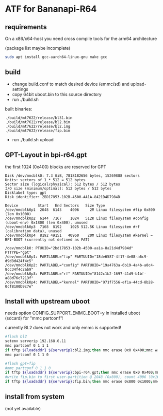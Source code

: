 # ATF for Bananapi-R64

## requirements

On a x86/x64-host you need cross compile tools for the arm64 architecture

(package list maybe incomplete)

```sh
sudo apt install gcc-aarch64-linux-gnu make gcc
```

## build

- change build.conf to match desired device (emmc/sd) and upload-settings
- copy 64bit uboot.bin to this source directory
- run ./build.sh

built binaries:

```
./build/mt7622/release/bl31.bin
./build/mt7622/release/bl2.bin
./build/mt7622/release/bl2.img
./build/mt7622/release/fip.bin
```
- run ./build.sh upload

## GPT-Layout in bpi-r64.gpt

the first 1024 (0x400) blocks are reserved for GPT

```
Disk /dev/mmcblk0: 7.3 GiB, 7818182656 bytes, 15269888 sectors
Units: sectors of 1 * 512 = 512 bytes
Sector size (logical/physical): 512 bytes / 512 bytes
I/O size (minimum/optimal): 512 bytes / 512 bytes
Disklabel type: gpt
Disk identifier: 2BD17853-102B-4500-AA1A-8A21D4D7984D

Device         Start   End Sectors   Size Type
/dev/mmcblk0p1  2048  6143    4096     2M Linux filesystem #fip 0x800 (len 0x1000)
/dev/mmcblk0p2  6144  7167    1024   512K Linux filesystem #config (uboot-env) 0x1800 (len 0x400), unused
/dev/mmcblk0p3  7168  8192    1025 512.5K Linux filesystem #rf (calibration data), unused
/dev/mmcblk0p4  8192 49151   40960    20M Linux filesystem #kernel = BPI-BOOT (currently not defined as FAT)

/dev/mmcblk0: PTUUID="2bd17853-102b-4500-aa1a-8a21d4d7984d" PTTYPE="gpt"
/dev/mmcblk0p1: PARTLABEL="fip" PARTUUID="18de6587-4f17-4e08-a6c9-d9d3d424f4c5"
/dev/mmcblk0p2: PARTLABEL="config" PARTUUID="19a4763a-6b19-4a4b-a0c4-8cc34f4c2ab9"
/dev/mmcblk0p3: PARTLABEL="rf" PARTUUID="8142c1b2-1697-41d9-b1bf-a88d76c7213f"
/dev/mmcblk0p4: PARTLABEL="kernel" PARTUUID="971f7556-ef1a-44cd-8b28-0cf8100b9c7e"
```

## Install with upstream uboot

needs option CONFIG_SUPPORT_EMMC_BOOT=y in installed uboot (sdcard) for "mmc partconf"!

currently BL2 does not work and only emmc is supported!

```sh
#flash bl2
setenv serverip 192.168.0.11
mmc partconf 0 1 1 1
if tftp ${loadaddr} ${serverip}:bl2.img;then mmc erase 0x0 0x400;mmc write ${loadaddr} 0x0 0x400;fi
mmc partconf 0 1 1 0
```
```sh
#flash gpt+fip
#mmc partconf 0 1 1 0
if tftp ${loadaddr} ${serverip}:bpi-r64.gpt;then mmc erase 0x0 0x400;mmc write ${loadaddr} 0x0 0x400;fi 
#write fip.bin to first user-partition @ 2048 (0x800), count 4096 (0x1000) sectors
if tftp ${loadaddr} ${serverip}:fip.bin;then mmc erase 0x800 0x1000;mmc write ${loadaddr} 0x800 0x1000;fi 
```

## install from system

(not yet available)
